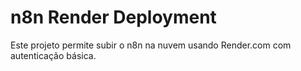 # n8n Render Deployment

Este projeto permite subir o n8n na nuvem usando Render.com com autenticação básica.
